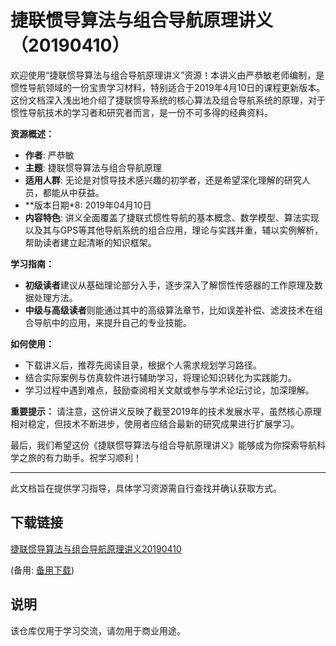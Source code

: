 # 捷联惯导算法与组合导航原理讲义（20190410）

欢迎使用“捷联惯导算法与组合导航原理讲义”资源！本讲义由严恭敏老师编制，是惯性导航领域的一份宝贵学习材料，特别适合于2019年4月10日的课程更新版本。这份文档深入浅出地介绍了捷联惯导系统的核心算法及组合导航系统的原理，对于惯性导航技术的学习者和研究者而言，是一份不可多得的经典资料。

**资源概述：**
- **作者**: 严恭敏
- **主题**: 捷联惯导算法与组合导航原理
- **适用人群**: 无论是对惯导技术感兴趣的初学者，还是希望深化理解的研究人员，都能从中获益。
- **版本日期*8: 2019年04月10日
- **内容特色**: 讲义全面覆盖了捷联式惯性导航的基本概念、数学模型、算法实现以及其与GPS等其他导航系统的组合应用，理论与实践并重，辅以实例解析，帮助读者建立起清晰的知识框架。

**学习指南：**
- **初级读者**建议从基础理论部分入手，逐步深入了解惯性传感器的工作原理及数据处理方法。
- **中级与高级读者**则能通过其中的高级算法章节，比如误差补偿、滤波技术在组合导航中的应用，来提升自己的专业技能。

**如何使用：**
- 下载讲义后，推荐先阅读目录，根据个人需求规划学习路径。
- 结合实际案例与仿真软件进行辅助学习，将理论知识转化为实践能力。
- 学习过程中遇到难点，鼓励查阅相关文献或参与学术论坛讨论，加深理解。

**重要提示：**
请注意，这份讲义反映了截至2019年的技术发展水平，虽然核心原理相对稳定，但技术不断进步，使用者应结合最新的研究成果进行扩展学习。

最后，我们希望这份《捷联惯导算法与组合导航原理讲义》能够成为你探索导航科学之旅的有力助手。祝学习顺利！

---

此文档旨在提供学习指导，具体学习资源需自行查找并确认获取方式。

## 下载链接
[捷联惯导算法与组合导航原理讲义20190410](https://pan.quark.cn/s/4e3d0ec746c7) 

(备用: [备用下载](https://pan.baidu.com/s/1mSI_Rm5-uU-M-iPFe3ml4A?pwd=1234))

## 说明

该仓库仅用于学习交流，请勿用于商业用途。
